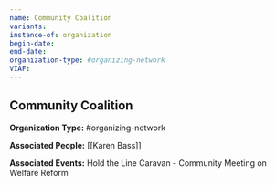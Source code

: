 ```yaml
---
name: Community Coalition
variants: 
instance-of: organization
begin-date: 
end-date: 
organization-type: #organizing-network
VIAF: 
---
```

## Community Coalition

**Organization Type:** #organizing-network

**Associated People:** [[Karen Bass]]

**Associated Events:** Hold the Line Caravan - Community Meeting on Welfare Reform